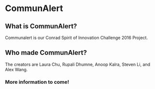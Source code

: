 # CommunAlert

## What is CommunAlert?

Communalert is our Conrad Spirit of Innovation Challenge 2016 Project.

## Who made CommunAlert?

The creators are Laura Chu, Rupali Dhumne, Anoop Kalra, Steven Li, and Alex Wang.

### More information to come!
